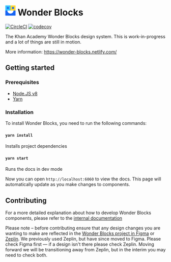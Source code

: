 # <img width="32" src="./static/logo.svg"> Wonder Blocks

[![CircleCI](https://circleci.com/gh/Khan/wonder-blocks.svg?style=svg)](https://circleci.com/gh/Khan/wonder-blocks) [![codecov](https://codecov.io/gh/Khan/wonder-blocks/branch/master/graph/badge.svg)](https://codecov.io/gh/Khan/wonder-blocks)

The Khan Academy Wonder Blocks design system. This is work-in-progress and a lot
of things are still in motion.

More information: https://wonder-blocks.netlify.com/

## Getting started

### Prerequisites

- [Node.JS v8](https://nodejs.org/download/release/v8.16.1/)
- [Yarn](https://yarnpkg.com/lang/en/docs/install/)

### Installation

To install Wonder Blocks, you need to run the following commands:

#### `yarn install`

Installs project dependencies

#### `yarn start`

Runs the docs in dev mode

Now you can open `http://localhost:6060` to view the docs. This page will
automatically update as you make changes to components.

## Contributing

For a more detailed explanation about how to develop Wonder Blocks components,
please refer to the [internal documentation](https://khanacademy.atlassian.net/wiki/spaces/FRONTEND/pages/100827261/Developing+wonder-blocks)

Please note – before contributing ensure that any design changes you are wanting
to make are reflected in the [Wonder Blocks project in
Figma](https://www.figma.com/file/VbVu3h2BpBhH80niq101MHHE/Wonder-Blocks) or
[Zeplin](https://zpl.io/bl1owd1).  We previously used Zeplin, but have since
moved to Figma.  Please check Figma first — if a design isn't there please check
Zeplin.  Moving forward we will be transitioning away from Zeplin, but in the
interim you may need to check both.
